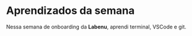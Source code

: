 # Aprendizados da semana

Nessa semana de onboarding da **Labenu**, aprendi terminal, 
VSCode e git.